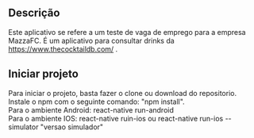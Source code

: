 
## Descrição
Este aplicativo se refere a um teste de vaga de emprego para a empresa MazzaFC.
É um aplicativo para consultar drinks da https://www.thecocktaildb.com/ . 

## Iniciar projeto
Para iniciar o projeto, basta fazer o clone ou download do repositorio. Instale o npm com o seguinte comando: "npm install".<br>
Para o ambiente Android: react-native run-android<br>
Para o ambiente IOS: react-native ruin-ios ou react-native run-ios --simulator "versao simulador"



